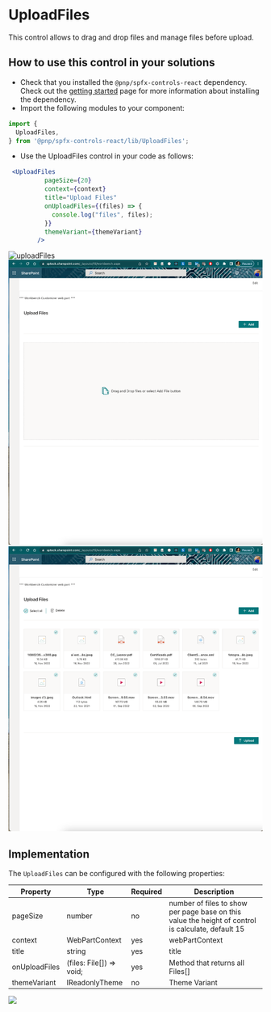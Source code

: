 # UploadFiles

This control allows to drag and drop files and manage files before upload.

## How to use this control in your solutions

- Check that you installed the `@pnp/spfx-controls-react` dependency. Check out the [getting started](../../#getting-started) page for more information about installing the dependency.
- Import the following modules to your component:

```TypeScript
import {
  UploadFiles,
} from '@pnp/spfx-controls-react/lib/UploadFiles';
```

- Use the UploadFiles control in your code as follows:

```jsx
 <UploadFiles
          pageSize={20}
          context={context}
          title="Upload Files"
          onUploadFiles={(files) => {
            console.log("files", files);
          }}
          themeVariant={themeVariant}
        />
```

 
![uploadFiles](../assets/UploadFiles.gif)
![uploadFiles](../assets/UploadFiles02.png)
![uploadFiles](../assets/UploadFiles01.png)
 
## Implementation

The `UploadFiles` can be configured with the following properties:

| Property | Type | Required | Description |
| ---- | ---- | ---- | ---- |
| pageSize | number  | no | number of files to show per page base on this value the height of control is calculate, default 15 |
| context | WebPartContext | yes | webPartContext |
| title | string | yes | title |
| onUploadFiles | (files: File[]) => void; | yes | Method that returns all Files[]     |
| themeVariant | IReadonlyTheme | no |Theme Variant |



![](https://telemetry.sharepointpnp.com/sp-dev-fx-controls-react/wiki/controls/UploadFiles)
